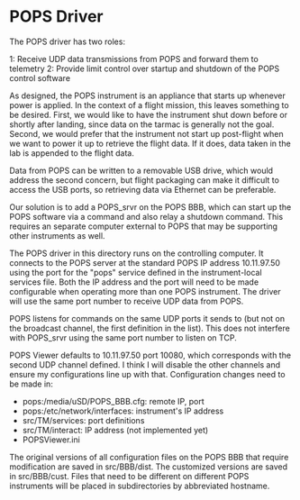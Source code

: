 # POPS Driver
The POPS driver has two roles:

  1: Receive UDP data transmissions from POPS and forward them to telemetry
  2: Provide limit control over startup and shutdown of the POPS control software

As designed, the POPS instrument is an appliance that starts up
whenever power is applied. In the context of a flight mission,
this leaves something to be desired. First, we would like to have
the instrument shut down before or shortly after landing, since
data on the tarmac is generally not the goal. Second, we would
prefer that the instrument not start up post-flight when we want
to power it up to retrieve the flight data. If it does, data taken
in the lab is appended to the flight data.

Data from POPS can be written to a removable USB drive, which
would address the second concern, but flight packaging can make
it difficult to access the USB ports, so retrieving data via
Ethernet can be preferable.

Our solution is to add a POPS_srvr on the POPS BBB, which can
start up the POPS software via a command and also relay a
shutdown command. This requires an separate computer external
to POPS that may be supporting other instruments as well.

The POPS driver in this directory runs on the controlling
computer. It connects to the POPS server at the standard POPS
IP address 10.11.97.50 using the port for the "pops" service
defined in the instrument-local services file. Both the IP
address and the port will need to be made configurable when
operating more than one POPS instrument. The driver will use
the same port number to receive UDP data from POPS.

POPS listens for commands on the same UDP ports it sends to
(but not on the broadcast channel, the first definition in the
list). This does not interfere with POPS_srvr using the same
port number to listen on TCP.

POPS Viewer defaults to 10.11.97.50 port 10080, which corresponds
with the second UDP channel defined. I think I will disable the
other channels and ensure my configurations line up with that.
Configuration changes need to be made in:

  - pops:/media/uSD/POPS_BBB.cfg: remote IP, port
  - pops:/etc/network/interfaces: instrument's IP address
  - src/TM/services: port definitions
  - src/TM/interact: IP address (not implemented yet)
  - POPSViewer.ini

The original versions of all configuration files on the POPS BBB
that require modification are saved in src/BBB/dist. The
customized versions are saved in src/BBB/cust. Files that need
to be different on different POPS instruments will be placed
in subdirectories by abbreviated hostname.

